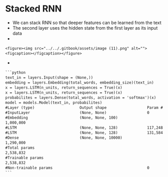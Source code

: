 # Stacked RNN

* We can stack RNN so that deeper features can be learned from the text
* The second layer uses the hidden state from the first layer as its input data
*

    <figure><img src="../../.gitbook/assets/image (11).png" alt=""><figcaption></figcaption></figure>
*

    ```python
    text_in = layers.Input(shape = (None,))
    embedding = layers.Embedding(total_words, embedding_size)(text_in)
    x = layers.LSTM(n_units, return_sequences = True)(x)
    x = layers.LSTM(n_units, return_sequences = True)(x)
    probabilites = layers.Dense(total_words, activation = 'softmax')(x)
    model = models.Model(text_in, probabilites)
    #Layer (type)	                 Output shape	               Param #
    #InputLayer                      (None, None)                  0
    #Embedding                       (None, None, 100)             1,000,000
    #LSTM                            (None, None, 128)             117,248
    #LSTM                            (None, None, 128)             131,584
    #Dense                           (None, None, 10000)           1,290,000
    #Total params                                                  2,538,832
    #Trainable params                                              2,538,832
    #Non-trainable params                                          0
    ```
